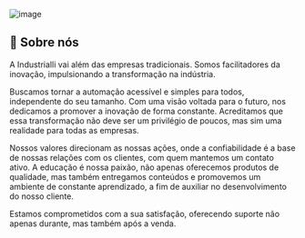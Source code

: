 ![image]([https://img.shields.io/badge/HTML5-E34F26?style=for-the-badge&logo=html5&logoColor=white](https://github.com/Industrialli/Industrialli/blob/main/industrialli_cover.jpeg))

## 🚀 Sobre nós

A Industrialli vai além das empresas tradicionais. Somos facilitadores da inovação, impulsionando a transformação na indústria.

Buscamos tornar a automação acessível e simples para todos, independente do seu tamanho. Com uma visão voltada para o futuro, nos dedicamos a promover a inovação de forma constante. Acreditamos que essa transformação não deve ser um privilégio de poucos, mas sim uma realidade para todas as empresas.

Nossos valores direcionam as nossas ações, onde a confiabilidade é a base de nossas relações com os clientes, com quem mantemos um contato ativo. A educação é nossa paixão, não apenas oferecemos produtos de qualidade, mas também entregamos conteúdos e promovemos um ambiente de constante aprendizado, a fim de auxiliar no desenvolvimento do nosso cliente.

Estamos comprometidos com a sua satisfação, oferecendo suporte não apenas durante, mas também após a venda.
